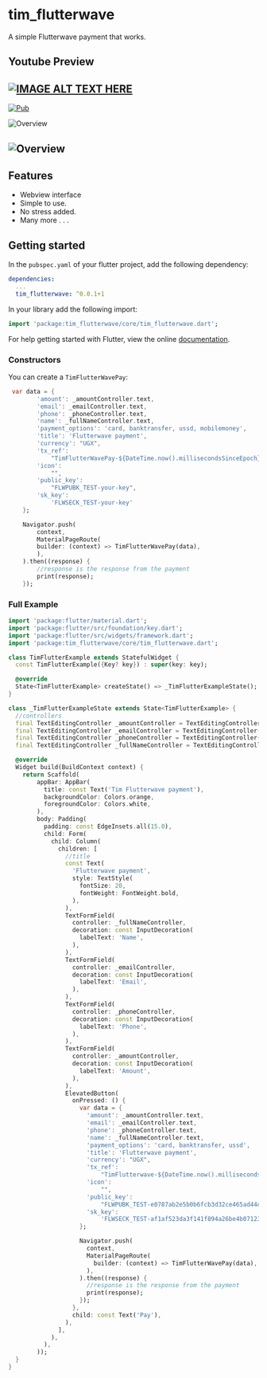 # tim_flutterwave

A simple Flutterwave payment that works.

## Youtube Preview

## [![IMAGE ALT TEXT HERE](https://img.youtube.com/vi/uOvP3rwnVwQ/0.jpg)](https://www.youtube.com/watch?v=uOvP3rwnVwQ)

[![Pub](https://img.shields.io/pub/v/flutter_slidable.svg)](https://pub.dev/packages/tim_flutterwave)

![Overview](https://github.com/tofwono/tim_flutterwave/tim_flutterwave/blob/main/screenshot2.png)

## ![Overview](https://github.com/adeleyeayodeji/ade_flutterwave_working_version/blob/main/screenshot1.png)

## Features

- Webview interface
- Simple to use.
- No stress added.
- Many more . . .

## Getting started

In the `pubspec.yaml` of your flutter project, add the following dependency:

```yaml
dependencies:
  ...
  tim_flutterwave: ^0.0.1+1
```

In your library add the following import:

```dart
import 'package:tim_flutterwave/core/tim_flutterwave.dart';
```

For help getting started with Flutter, view the online [documentation](https://flutter.io/).

### Constructors

You can create a `TimFlutterWavePay`:

```dart
 var data = {
        'amount': _amountController.text,
        'email': _emailController.text,
        'phone': _phoneController.text,
        'name': _fullNameController.text,
        'payment_options': 'card, banktransfer, ussd, mobilemoney',
        'title': 'Flutterwave payment',
        'currency': "UGX",
        'tx_ref':
            "TimFlutterWavePay-${DateTime.now().millisecondsSinceEpoch}",
        'icon':
            "",
        'public_key':
            "FLWPUBK_TEST-your-key",
        'sk_key':
            'FLWSECK_TEST-your-key'
    };

    Navigator.push(
        context,
        MaterialPageRoute(
        builder: (context) => TimFlutterWavePay(data),
        ),
    ).then((response) {
        //response is the response from the payment
        print(response);
    });
```

### Full Example

```Dart
import 'package:flutter/material.dart';
import 'package:flutter/src/foundation/key.dart';
import 'package:flutter/src/widgets/framework.dart';
import 'package:tim_flutterwave/core/tim_flutterwave.dart';

class TimFlutterExample extends StatefulWidget {
  const TimFlutterExample({Key? key}) : super(key: key);

  @override
  State<TimFlutterExample> createState() => _TimFlutterExampleState();
}

class _TimFlutterExampleState extends State<TimFlutterExample> {
  //controllers
  final TextEditingController _amountController = TextEditingController();
  final TextEditingController _emailController = TextEditingController();
  final TextEditingController _phoneController = TextEditingController();
  final TextEditingController _fullNameController = TextEditingController();

  @override
  Widget build(BuildContext context) {
    return Scaffold(
        appBar: AppBar(
          title: const Text('Tim Flutterwave payment'),
          backgroundColor: Colors.orange,
          foregroundColor: Colors.white,
        ),
        body: Padding(
          padding: const EdgeInsets.all(15.0),
          child: Form(
            child: Column(
              children: [
                //title
                const Text(
                  'Flutterwave payment',
                  style: TextStyle(
                    fontSize: 20,
                    fontWeight: FontWeight.bold,
                  ),
                ),
                TextFormField(
                  controller: _fullNameController,
                  decoration: const InputDecoration(
                    labelText: 'Name',
                  ),
                ),
                TextFormField(
                  controller: _emailController,
                  decoration: const InputDecoration(
                    labelText: 'Email',
                  ),
                ),
                TextFormField(
                  controller: _phoneController,
                  decoration: const InputDecoration(
                    labelText: 'Phone',
                  ),
                ),
                TextFormField(
                  controller: _amountController,
                  decoration: const InputDecoration(
                    labelText: 'Amount',
                  ),
                ),
                ElevatedButton(
                  onPressed: () {
                    var data = {
                      'amount': _amountController.text,
                      'email': _emailController.text,
                      'phone': _phoneController.text,
                      'name': _fullNameController.text,
                      'payment_options': 'card, banktransfer, ussd',
                      'title': 'Flutterwave payment',
                      'currency': "UGX",
                      'tx_ref':
                          "TimFlutterwave-${DateTime.now().millisecondsSinceEpoch}",
                      'icon':
                          "",
                      'public_key':
                          "FLWPUBK_TEST-e0787ab2e5b0b6fcb3d32ce465ad44d0-X",
                      'sk_key':
                          'FLWSECK_TEST-af1af523da3f141f894a26be4b071230-X'
                    };

                    Navigator.push(
                      context,
                      MaterialPageRoute(
                        builder: (context) => TimFlutterWavePay(data),
                      ),
                    ).then((response) {
                      //response is the response from the payment
                      print(response);
                    });
                  },
                  child: const Text('Pay'),
                ),
              ],
            ),
          ),
        ));
  }
}
```
